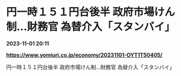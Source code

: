 # 円一時１５１円台後半 政府市場けん制…財務官 為替介入「スタンバイ」

**2023-11-01 20:11**

**https://www.yomiuri.co.jp/economy/20231101-OYT1T50405/**

円一時１５１円台後半 政府市場けん制…財務官 為替介入「スタンバイ」